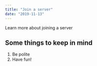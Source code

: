 ```yaml
---
title: "Join a server"
date: "2019-11-13"
---
```


Learn more about joining a server

## Some things to keep in mind
1. Be polite 
2. Have fun!